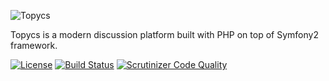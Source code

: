 ![Topycs](http://s18.postimg.org/f7rzvrp6h/topycs_logo.png "Topycs")

Topycs is a modern discussion platform built with PHP on top of Symfony2 framework.

[![License](https://poser.pugx.org/topycs/topycs/license.png)](https://packagist.org/packages/topycs/topycs)
[![Build Status](https://travis-ci.org/Topycs/Topycs.svg?branch=master)](https://travis-ci.org/Topycs/Topycs)
[![Scrutinizer Code Quality](https://scrutinizer-ci.com/g/Topycs/Topycs/badges/quality-score.png?b=master)](https://scrutinizer-ci.com/g/Topycs/Topycs/?branch=master)
